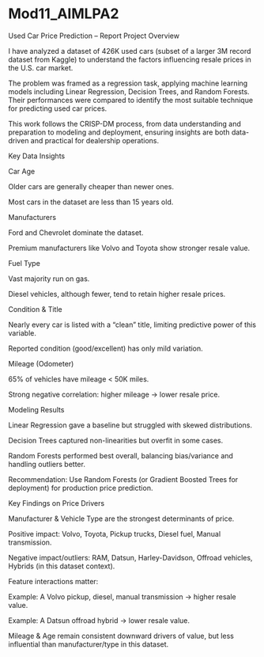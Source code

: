 # Mod11_AIMLPA2
Used Car Price Prediction – Report
Project Overview

I have analyzed a dataset of 426K used cars (subset of a larger 3M record dataset from Kaggle) to understand the factors influencing resale prices in the U.S. car market.

The problem was framed as a regression task, applying machine learning models including Linear Regression, Decision Trees, and Random Forests. Their performances were compared to identify the most suitable technique for predicting used car prices.

This work follows the CRISP-DM process, from data understanding and preparation to modeling and deployment, ensuring insights are both data-driven and practical for dealership operations.

Key Data Insights

Car Age

Older cars are generally cheaper than newer ones.

Most cars in the dataset are less than 15 years old.

Manufacturers

Ford and Chevrolet dominate the dataset.

Premium manufacturers like Volvo and Toyota show stronger resale value.

Fuel Type

Vast majority run on gas.

Diesel vehicles, although fewer, tend to retain higher resale prices.

Condition & Title

Nearly every car is listed with a “clean” title, limiting predictive power of this variable.

Reported condition (good/excellent) has only mild variation.

Mileage (Odometer)

65% of vehicles have mileage < 50K miles.

Strong negative correlation: higher mileage → lower resale price.

Modeling Results

Linear Regression gave a baseline but struggled with skewed distributions.

Decision Trees captured non-linearities but overfit in some cases.

Random Forests performed best overall, balancing bias/variance and handling outliers better.

Recommendation: Use Random Forests (or Gradient Boosted Trees for deployment) for production price prediction.

Key Findings on Price Drivers

Manufacturer & Vehicle Type are the strongest determinants of price.

Positive impact: Volvo, Toyota, Pickup trucks, Diesel fuel, Manual transmission.

Negative impact/outliers: RAM, Datsun, Harley-Davidson, Offroad vehicles, Hybrids (in this dataset context).

Feature interactions matter:

Example: A Volvo pickup, diesel, manual transmission → higher resale value.

Example: A Datsun offroad hybrid → lower resale value.

Mileage & Age remain consistent downward drivers of value, but less influential than manufacturer/type in this dataset.
